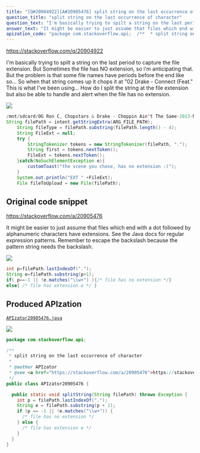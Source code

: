 ```yaml
---
title: "[Q#20904922][A#20905476] split string on the last occurrence of character"
question_title: "split string on the last occurrence of character"
question_text: "I'm basically trying to spilt a string on the last period to capture the file extension. But Sometimes the file has NO extension, so i'm anticipating that. But the problem is that some file names have periods before the end like so... So when that string comes up it chops it at \"02 Drake - Connect (Feat.\" This is what I've been using... How do I split the string at the file extension but also be able to handle and alert when the file has no extension."
answer_text: "It might be easier to just assume that files which end with a dot followed by alphanumeric characters have extensions. See the Java docs for regular expression patterns. Remember to escape the backslash because the pattern string needs the backslash."
apization_code: "package com.stackoverflow.api;  /**  * split string on the last occurrence of character  *  * @author APIzator  * @see <a href=\"https://stackoverflow.com/a/20905476\">https://stackoverflow.com/a/20905476</a>  */ public class APIzator20905476 {    public static void splitString(String filePath) throws Exception {     int p = filePath.lastIndexOf(\".\");     String e = filePath.substring(p + 1);     if (p == -1 || !e.matches(\"\\\\w+\")) {       /* file has no extension */     } else {       /* file has extension e */     }   } }"
---
```


https://stackoverflow.com/q/20904922

I&#x27;m basically trying to spilt a string on the last period to capture the file extension.
But Sometimes the file has NO extension, so i&#x27;m anticipating that.
But the problem is that some file names have periods before the end like so...
So when that string comes up it chops it at &quot;02 Drake - Connect (Feat.&quot;
This is what I&#x27;ve been using...
How do I split the string at the file extension but also be able to handle and alert when the file has no extension.


<div class="code-logo"><img src="/stackoverflow.png" /></div>

```java
/mnt/sdcard/OG Ron C, Chopstars & Drake - Choppin Ain't The Same-2013-MIXFIEND/02 Drake - Connect (Feat. Fat Pat) (Chopped Not Slopped).mp3
String filePath = intent.getStringExtra(ARG_FILE_PATH);
    String fileType = filePath.substring(filePath.length() - 4);
    String FileExt = null;
    try {
        StringTokenizer tokens = new StringTokenizer(filePath, ".");
        String first = tokens.nextToken();
        FileExt = tokens.nextToken();
    }catch(NoSuchElementException e){
        customToast("the scene you chose, has no extension :(");
    }
    System.out.println("EXT " +FileExt);
    File fileToUpload = new File(filePath);
```


## Original code snippet

https://stackoverflow.com/a/20905476

It might be easier to just assume that files which end with a dot followed by alphanumeric characters have extensions.
See the Java docs for regular expression patterns. Remember to escape the backslash because the pattern string needs the backslash.

<div class="code-logo"><img src="/stackoverflow.png" /></div>

```java
int p=filePath.lastIndexOf(".");
String e=filePath.substring(p+1);
if( p==-1 || !e.matches("\\w+") ){/* file has no extension */}
else{ /* file has extension e */ }
```

## Produced APIzation

[`APIzator20905476.java`](https://github.com/pasqualesalza/apization-temp-data/raw/master/search/APIzator20905476.java)

<div class="code-logo"><img src="/apizator.png" /></div>

```java
package com.stackoverflow.api;

/**
 * split string on the last occurrence of character
 *
 * @author APIzator
 * @see <a href="https://stackoverflow.com/a/20905476">https://stackoverflow.com/a/20905476</a>
 */
public class APIzator20905476 {

  public static void splitString(String filePath) throws Exception {
    int p = filePath.lastIndexOf(".");
    String e = filePath.substring(p + 1);
    if (p == -1 || !e.matches("\\w+")) {
      /* file has no extension */
    } else {
      /* file has extension e */
    }
  }
}

```